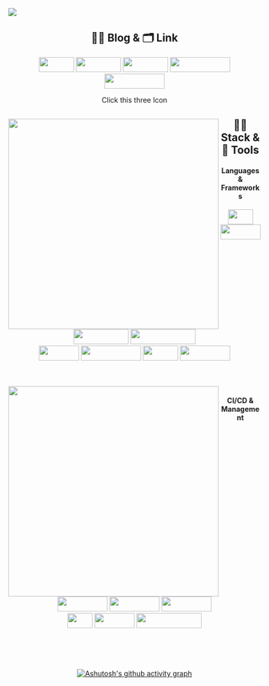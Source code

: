 <img src="https://capsule-render.vercel.app/api?type=waving&color=auto&height=200&section=header&text=Backend%20Radiographer&fontSize=70" /><div align="center">

## ✍🏻 Blog & 🗂 Link
<div align="center">
<a href="https://radpro.tistory.com/"><img width="70" height="30" src="https://img.shields.io/badge/-Tstory-%23A0522D?style=flat-square&logo=Storyblok&logoColor=white"/></a> 
<a href="https://www.notion.so/70c13d70d85c4c7e908819d4ecc18ff7"><img width="90" height="30" src="https://img.shields.io/badge/-Notion-%23FFF5EE?style=flat-square&logo=Notion&logoColor=black"/></a>
<a href="https://bit.ly/neoguri_portfolio"><img width="90" height="30" src="https://img.shields.io/badge/-Portfolio-%23B22222?style=flat-square&logo=PowerPages&logoColor=white"/></a>
<a href="bit.ly/bobaebillim"><img width="120" height="30" src="https://img.shields.io/badge/Project-%EB%B3%B4%EB%B0%B0%EB%B9%8C%EB%A6%BC-%23191970?style=flat-square&logo=PowerPages&logoColor=white"/></a>
<a href="https://www.notion.so/70c13d70d85c4c7e908819d4ecc18ff7#3406939c3fa548a79b4c5e7029c7162b"><img width="120" height="30" src="https://img.shields.io/badge/Project-D'splayer-%23BF2F7B?style=flat-square&logo=PowerPages&logoColor=white"/></a>

  

<a><text>Click this three Icon</text></a>
<br/>
<div align="center">
  <img align="left" width="420" src="https://mazassumnida.wtf/api/v2/generate_badge?boj=nyong9221"/>
  
## 👩‍🚀 Stack & 🚀 Tools
#### Languages & Frameworks
<img width="50" height="30" src="https://img.shields.io/badge/-Java-%23F08080?style=flat-square&logo=JAVA&logoColor=white"/></a>
<img width="80" height="30" src="https://img.shields.io/badge/-Spring-%2332CD32?style=flat-square&logo=Spring&logoColor=white"/></a> 
<img width="110" height="30" src="https://img.shields.io/badge/-SpringBoot-%237CFC00?style=flat-square&logo=Springboot&logoColor=white"/></a> 
<img width="130" height="30" src="https://img.shields.io/badge/-SpringSecurity-brightgreen?style=flat-square&logo=Springsecurity&logoColor=white"/></a>
<br/>
<img width="80" height="30" src="https://img.shields.io/badge/-MySQL-%23FFA500?style=flat-square&logo=mysql&logoColor=white"/></a>
<img width="120" height="30" src="https://img.shields.io/badge/-React--Native-%231E90FF?style=flat-square&logo=react&logoColor=white"/></a>
<img width="70" height="30" src="https://img.shields.io/badge/-Expo-%23696969?style=flat-square&logo=Expo&logoColor=white"/></a>
<img width="100" height="30" src="https://img.shields.io/badge/-Firebase-%23FFCA28?style=flat-square&logo=firebase&logoColor=white"/></a>
</div>
<br/>
<br/>

<img align="left" width="420" src="https://github-readme-stats-git-masterrstaa-rickstaa.vercel.app/api?username=pnuhct&count_private=true&show_icons=true&theme=tokyonight"/>
<div align="center">
  
#### CI/CD & Management
<img width="100" height="30" src="https://img.shields.io/badge/-AWS%20EC2-%23FF4500?style=flat-square&logo=AmazonEC2&logoColor=white"/></a> <img width="100" height="30" src="https://img.shields.io/badge/-AWS%20S3-%2300CED1?style=flat-square&logo=AmazonS3&logoColor=white"/></a> <img width="100" height="30" src="https://img.shields.io/badge/-AWS%20RDS-%234169E1?style=flat-square&logo=AmazonRDS&logoColor=white"/></a>
<br/>
<img width="50" height="30" src="https://img.shields.io/badge/-Git-%239370DB?style=flat-square&logo=Git&logoColor=white"/></a>
<img width="80" height="30" src="https://img.shields.io/badge/-GitHub-%234B0082?style=flat-square&logo=Github&logoColor=white"/></a>
<img width="130" height="30" src="https://img.shields.io/badge/-GitHub%20Actions-%23191970?style=flat-square&logo=GithubActions&logoColor=white"/></a>
<br/>
</div>

<br/>
<br/>
<br/>
  
[![Ashutosh's github activity graph](https://github-readme-activity-graph.cyclic.app/graph?username=PNUHCT&theme=tokyo-night)](https://github.com/ashutosh00710/github-readme-activity-graph)
